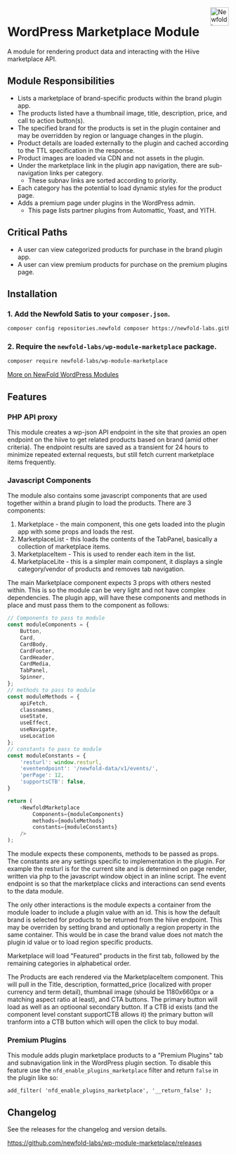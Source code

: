 <a href="https://newfold.com/" target="_blank">
    <img src="https://newfold.com/content/experience-fragments/newfold/site-header/master/_jcr_content/root/header/logo.coreimg.svg/1621395071423/newfold-digital.svg" alt="Newfold Logo" title="Newfold Digital" align="right" 
height="42" />
</a>

# WordPress Marketplace Module

A module for rendering product data and interacting with the Hiive marketplace API.

## Module Responsibilities

- Lists a marketplace of brand-specific products within the brand plugin app.
- The products listed have a thumbnail image, title, description, price, and call to action button(s).
- The specified brand for the products is set in the plugin container and may be overridden by region or language changes in the plugin.
- Product details are loaded externally to the plugin and cached according to the TTL specification in the response.
- Product images are loaded via CDN and not assets in the plugin.
- Under the marketplace link in the plugin app navigation, there are sub-navigation links per category.
  - These subnav links are sorted according to priority.
- Each category has the potential to load dynamic styles for the product page.
- Adds a premium page under plugins in the WordPress admin.
  - This page lists partner plugins from Automattic, Yoast, and YITH.

## Critical Paths

- A user can view categorized products for purchase in the brand plugin app.
- A user can view premium products for purchase on the premium plugins page.

## Installation

### 1. Add the Newfold Satis to your `composer.json`.

 ```bash
 composer config repositories.newfold composer https://newfold-labs.github.io/satis
 ```

### 2. Require the `newfold-labs/wp-module-marketplace` package.

 ```bash
 composer require newfold-labs/wp-module-marketplace
 ```

[More on NewFold WordPress Modules](https://github.com/newfold-labs/wp-module-loader)

## Features

### PHP API proxy

This module creates a wp-json API endpoint in the site that proxies an open endpoint on the hiive to get related products based on brand (amid other criteria). The endpoint results are saved as a transient for 24 hours to minimize repeated external requests, but still fetch current marketplace items frequently.
### Javascript Components

The module also contains some javascript components that are used together within a brand plugin to load the products. There are 3 components:

1. Marketplace - the main component, this one gets loaded into the plugin app with some props and loads the rest.
2. MarketplaceList - this loads the contents of the TabPanel, basically a collection of marketplace items.
3. MarketplaceItem - This is used to render each item in the list.
4. MarketplaceLite - this is a simpler main component, it displays a single category/vendor of products and removes tab navigation.

The main Marketplace component expects 3 props with others nested within. This is so the module can be very light and not have complex dependencies. The plugin app, will have these components and methods in place and must pass them to the component as follows:
```javascript
// Components to pass to module
const moduleComponents = {
    Button,
    Card,
    CardBody,
    CardFooter,
    CardHeader,
    CardMedia,
    TabPanel,
    Spinner,
};
// methods to pass to module
const moduleMethods = {
    apiFetch,
    classnames,
    useState,
    useEffect,
    useNavigate,
    useLocation
};
// constants to pass to module
const moduleConstants = {
    'resturl': window.resturl,
    'eventendpoint': '/newfold-data/v1/events/',
    'perPage': 12,
    'supportsCTB': false,
}

return (
    <NewfoldMarketplace 
        Components={moduleComponents}
        methods={moduleMethods}
        constants={moduleConstants}
    />
);
```
The module expects these components, methods to be passed as props. The constants are any settings specific to implementation in the plugin. For example the resturl is for the current site and is determined on page render, written via php to the javascript window object in an inline script. The event endpoint is so that the marketplace clicks and interactions can send events to the data module.

The only other interactions is the module expects a container from the module loader to include a plugin value with an id. This is how the default brand is selected for products to be returned from the hiive endpoint. This may be overriden by setting brand and optionally a region property in the same container. This would be in case the brand value does not match the plugin id value or to load region specific products.

Marketplace will load "Featured" products in the first tab, followed by the remaining categories in alphabetical order.

The Products are each rendered via the MarketplaceItem component. This will pull in the Title, description, formatted_price (localized with proper currency and term detail), thumbnail image (should be 1180x660px or a matching aspect ratio at least), and CTA buttons. The primary button will load as well as an optioonal secondary button. If a CTB id exists (and the component level constant supportCTB allows it) the primary button will tranform into a CTB button which will open the click to buy modal.

### Premium Plugins
This module adds plugin marketplace products to a "Premium Plugins" tab and subnavigation link in the WordPress plugin section. To disable this feature use the `nfd_enable_plugins_marketplace` filter and return `false` in the plugin like so:
```
add_filter( 'nfd_enable_plugins_marketplace', '__return_false' );
```

## Changelog

See the releases for the changelog and version details. 

https://github.com/newfold-labs/wp-module-marketplace/releases
